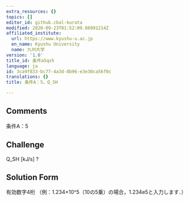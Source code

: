 ```yaml
---
extra_resources: {}
topics: []
editor_id: github.cbal-kurata
modified: 2020-09-23T01:52:09.86991214Z
affiliated_institute:
  url: https://www.kyushu-u.ac.jp
  en_name: Kyushu University
  name: 九州大学
version: '1.0'
title_id: 条件a5qsh
language: ja
id: 3ca9f833-bc77-4a3d-8b96-e3e30ca56f0c
translations: {}
title: 条件A：5，Q_SH

---
```


## Comments
条件A：5

## Challenge
Q_SH [kJ/s] ?

## Solution Form
有効数字4桁
（例：1.234×10^5（10の5乗）の場合，1.234e5と入力します．）




